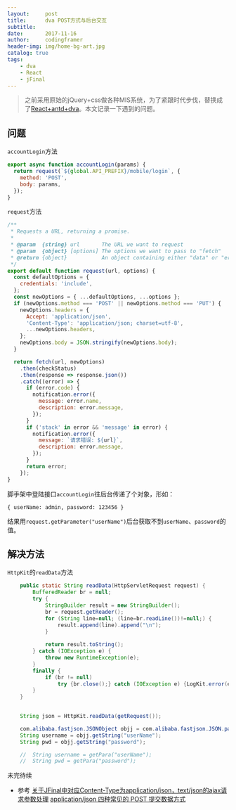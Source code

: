```yaml
---
layout:     post
title:      dva POST方式与后台交互
subtitle:   
date:       2017-11-16
author:     codingframer
header-img: img/home-bg-art.jpg
catalog: true
tags:
    - dva
    - React
    - jFinal
---
```


> 之前采用原始的jQuery+css做各种MIS系统，为了紧跟时代步伐，替换成了[React+antd+dva](http://scaffold.ant.design/#/scaffolds/ant-design-pro)。本文记录一下遇到的问题。

## 问题

`accountLogin`方法

```js
export async function accountLogin(params) {
  return request(`${global.API_PREFIX}/mobile/login`, {
    method: 'POST',
    body: params,
  });
}
```


`request`方法

```js
/**
 * Requests a URL, returning a promise.
 *
 * @param  {string} url       The URL we want to request
 * @param  {object} [options] The options we want to pass to "fetch"
 * @return {object}           An object containing either "data" or "err"
 */
export default function request(url, options) {
  const defaultOptions = {
    credentials: 'include',
  };
  const newOptions = { ...defaultOptions, ...options };
  if (newOptions.method === 'POST' || newOptions.method === 'PUT') {
    newOptions.headers = {
      Accept: 'application/json',
      'Content-Type': 'application/json; charset=utf-8',
      ...newOptions.headers,
    };
    newOptions.body = JSON.stringify(newOptions.body);
  }

  return fetch(url, newOptions)
    .then(checkStatus)
    .then(response => response.json())
    .catch((error) => {
      if (error.code) {
        notification.error({
          message: error.name,
          description: error.message,
        });
      }
      if ('stack' in error && 'message' in error) {
        notification.error({
          message: `请求错误: ${url}`,
          description: error.message,
        });
      }
      return error;
    });
}
```

脚手架中登陆接口`accountLogin`往后台传递了个对象，形如：

```{ userName: admin, password: 123456 }```

结果用`request.getParameter("userName")`后台获取不到`userName`、`password`的值。

## 解决方法

`HttpKit`的`readData`方法
```java
	public static String readData(HttpServletRequest request) {
		BufferedReader br = null;
		try {
			StringBuilder result = new StringBuilder();
			br = request.getReader();
			for (String line=null; (line=br.readLine())!=null;) {
				result.append(line).append("\n");
			}
			
			return result.toString();
		} catch (IOException e) {
			throw new RuntimeException(e);
		}
		finally {
			if (br != null)
				try {br.close();} catch (IOException e) {LogKit.error(e.getMessage(), e);}
		}
	}
	
```

```java
	String json = HttpKit.readData(getRequest());

	com.alibaba.fastjson.JSONObject objj = com.alibaba.fastjson.JSON.parseObject(json);
	String username = objj.getString("userName");
	String pwd = objj.getString("password");

	//	String username = getPara("userName");
	//	String pwd = getPara("password");
```



未完待续

- 参考 [关于JFinal中对应Content-Type为application/json，text/json的ajax请求参数处理](http://www.jfinal.com/share/231)
[application/json 四种常见的 POST 提交数据方式](http://blog.csdn.net/tycoon1988/article/details/40080691)
